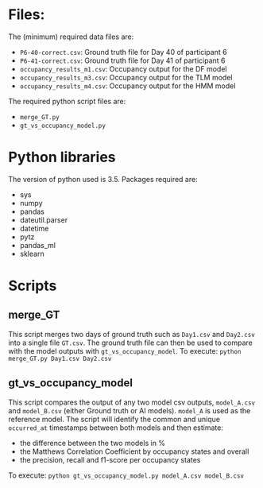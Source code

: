 # Files:
The (minimum) required data files are:
 
- `P6-40-correct.csv`: Ground truth file for Day 40 of participant 6
- `P6-41-correct.csv`: Ground truth file for Day 41 of participant 6
- `occupancy_results_m1.csv`: Occupancy output for the DF model
- `occupancy_results_m3.csv`: Occupancy output for the TLM model
- `occupancy_results_m4.csv`: Occupancy output for the HMM model

The required python script files are:

- `merge_GT.py`
- `gt_vs_occupancy_model.py`

# Python libraries
The version of python used is 3.5. Packages required are:

- sys
- numpy
- pandas
- dateutil.parser
- datetime
- pytz
- pandas_ml
- sklearn

# Scripts
## merge_GT
This script merges two days of ground truth such as `Day1.csv` and `Day2.csv` into a single file `GT.csv`. The ground truth file can then be used to compare with the model outputs with `gt_vs_occupancy_model`.
To execute:
`python merge_GT.py Day1.csv Day2.csv`

## gt_vs_occupancy_model
This script compares the output of any two model csv outputs, `model_A.csv` and `model_B.csv` (either Ground truth or AI models). `model_A` is used as the reference model. The script will identify the common and unique `occurred_at` timestamps between both models and then estimate:
- the difference between the two models in %
- the Matthews Correlation Coefficient by occupancy states and overall
- the precision, recall and f1-score per occupancy states

To execute:
`python gt_vs_occupancy_model.py model_A.csv model_B.csv`
